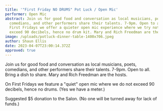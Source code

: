 ```yaml
---
title: '"First Friday NO DRUMS" Pot Luck / Open Mic'
performer: Open Mic
abstract: Join us for good food and conversation as local musicians, poets,
  comedians, and other performers share their talents. 7-9pm. Open to all. On
  First Fridays we offer a quieter open mic experience where we try not to
  exceed 90 decibels, hence no drum kit. Mary and Rich Freedman are the hosts.
image: /uploads/potluck-dinner-table-1400x706.jpeg
author: Shaun Ellis
date: 2023-04-07T23:00:14.372Z
approved: true
---
```

Join us for good food and conversation as local musicians, poets, comedians, and other performers share their talents. 7-9pm. Open to all. Bring a dish to share. Mary and Rich Freedman are the hosts.

On First Fridays we feature a "quiet" open mic where we do not exceed 90 decibels, hence no drums. (Yes we have a meter.)

Suggested $5 donation to the Salon. (No one will be turned away for lack of funds.)